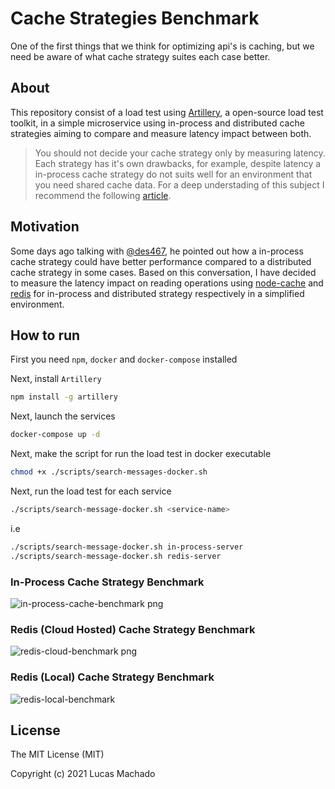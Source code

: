 # Cache Strategies Benchmark
One of the first things that we think for optimizing api's is caching, but we need be aware of what cache strategy suites each case better. 

## About
This repository consist of a load test using [Artillery](https://github.com/artilleryio/artillery), a open-source load test toolkit, in a simple microservice using in-process and distributed cache strategies aiming to compare and measure latency impact between both.

> You should not decide your cache strategy only by measuring latency. Each strategy has it's own drawbacks, for example, despite latency a in-process cache strategy do not suits well for an environment that you need shared cache data. For a deep understading of this subject I recommend the following [article](https://medium.datadriveninvestor.com/all-things-caching-use-cases-benefits-strategies-choosing-a-caching-technology-exploring-fa6c1f2e93aa).

## Motivation 
Some days ago talking with [@des467](https://github.com/desk467), he pointed out how 
a in-process cache strategy could have better performance compared to a distributed cache strategy in some cases. Based on this conversation, I have decided to measure the latency impact on reading operations using [node-cache](https://github.com/node-cache/node-cache) and [redis](https://github.com/redis/redis) for in-process and distributed strategy respectively in a simplified environment. 

## How to run
First you need `npm`, `docker` and `docker-compose` installed 

Next, install `Artillery` 
```bash
npm install -g artillery
```

Next, launch the services
```bash
docker-compose up -d
```

Next, make the script for run the load test in docker executable
```bash
chmod +x ./scripts/search-messages-docker.sh
```

Next, run the load test for each service
```bash
./scripts/search-message-docker.sh <service-name>
```
i.e
```bash
./scripts/search-message-docker.sh in-process-server
./scripts/search-message-docker.sh redis-server 
```

### In-Process Cache Strategy Benchmark
![in-process-cache-benchmark png](https://user-images.githubusercontent.com/44952113/109252733-fd33db80-77cc-11eb-8153-af82a28b7ddc.png)

### Redis (Cloud Hosted) Cache Strategy Benchmark
![redis-cloud-benchmark png](https://user-images.githubusercontent.com/44952113/109252734-fdcc7200-77cc-11eb-9a85-828112d16a60.png)

### Redis (Local) Cache Strategy Benchmark
![redis-local-benchmark](https://user-images.githubusercontent.com/44952113/109252939-6b789e00-77cd-11eb-87b4-4f0f6766d9bb.png)

## License
The MIT License (MIT)

Copyright (c) 2021 Lucas Machado